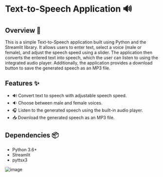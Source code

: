 # Text-to-Speech Application 🔊

## Overview 📝

This is a simple Text-to-Speech application built using Python and the Streamlit library. It allows users to enter text, select a voice (male or female), and adjust the speech speed using a slider. The application then converts the entered text into speech, which the user can listen to using the integrated audio player. Additionally, the application provides a download button to save the generated speech as an MP3 file.

## Features ✨

- 🔊 Convert text to speech with adjustable speech speed.
- 🔉 Choose between male and female voices.
- 🎧 Listen to the generated speech using the built-in audio player.
- 📥 Download the generated speech as an MP3 file.

## Dependencies 📦

- Python 3.6+
- Streamlit
- pyttsx3

![image](https://github.com/Gurram-Sowmya/Text-to-speech/assets/68685769/6714da2a-e95c-4fa5-a1b9-379bfa737ef4)

